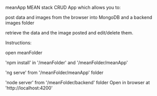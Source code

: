 meanApp
MEAN stack CRUD App which allows you to:

post data and images from the browser into MongoDB and a backend images folder

retrieve the data and the image posted and edit/delete them.

Instructions:

open meanFolder 

'npm install' in '/meanFolder' and '/meanFolder/meanApp' 

'ng serve' from '/meanFolder/meanApp' folder 

'node server' from '/meanFolder/backend' folder Open in browser at 'http://localhost:4200'

